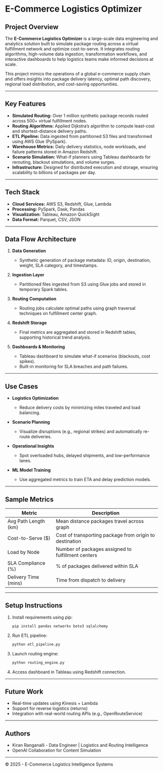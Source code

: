 
# E-Commerce Logistics Optimizer

## Project Overview

The **E-Commerce Logistics Optimizer** is a large-scale data engineering and analytics solution built to simulate package routing across a virtual fulfillment network and optimize cost-to-serve. It integrates routing algorithms, high-volume data ingestion, transformation workflows, and interactive dashboards to help logistics teams make informed decisions at scale.

This project mimics the operations of a global e-commerce supply chain and offers insights into package delivery latency, optimal path discovery, regional load distribution, and cost-saving opportunities.

---

## Key Features

- **Simulated Routing:** Over 1 million synthetic package records routed across 500+ virtual fulfillment nodes.
- **Routing Algorithms:** Applied Dijkstra’s algorithm to compute least-cost and shortest-distance delivery paths.
- **ETL Pipeline:** Data ingested from partitioned S3 files and transformed using AWS Glue (PySpark).
- **Warehouse Metrics:** Daily delivery statistics, node workloads, and failure patterns stored in Amazon Redshift.
- **Scenario Simulation:** What-if planners using Tableau dashboards for rerouting, blackout simulations, and volume surges.
- **Infrastructure:** Designed for distributed execution and storage, ensuring scalability to billions of packages per day.

---

## Tech Stack

- **Cloud Services:** AWS S3, Redshift, Glue, Lambda
- **Processing:** PySpark, Dask, Pandas
- **Visualization:** Tableau, Amazon QuickSight
- **Data Format:** Parquet, CSV, JSON

---

## Data Flow Architecture

1. **Data Generation**
   - Synthetic generation of package metadata: ID, origin, destination, weight, SLA category, and timestamps.

2. **Ingestion Layer**
   - Partitioned files ingested from S3 using Glue jobs and stored in temporary Spark tables.

3. **Routing Computation**
   - Routing jobs calculate optimal paths using graph traversal techniques on fulfillment center graph.

4. **Redshift Storage**
   - Final metrics are aggregated and stored in Redshift tables, supporting historical trend analysis.

5. **Dashboards & Monitoring**
   - Tableau dashboard to simulate what-if scenarios (blackouts, cost spikes).
   - Built-in monitoring for SLA breaches and path failures.

---

## Use Cases

- **Logistics Optimization**
  - Reduce delivery costs by minimizing miles traveled and load balancing.

- **Scenario Planning**
  - Visualize disruptions (e.g., regional strikes) and automatically re-route deliveries.

- **Operational Insights**
  - Spot overloaded hubs, delayed shipments, and low-performance lanes.

- **ML Model Training**
  - Use aggregated metrics to train ETA and delay prediction models.

---

## Sample Metrics

| Metric                  | Description                                 |
|------------------------|---------------------------------------------|
| Avg Path Length (km)   | Mean distance packages travel across graph |
| Cost-to-Serve ($)      | Cost of transporting package from origin to destination |
| Load by Node           | Number of packages assigned to fulfillment centers |
| SLA Compliance (%)     | % of packages delivered within SLA         |
| Delivery Time (mins)   | Time from dispatch to delivery              |

---

## Setup Instructions

1. Install requirements using pip:
   ```bash
   pip install pandas networkx boto3 sqlalchemy
   ```

2. Run ETL pipeline:
   ```bash
   python etl_pipeline.py
   ```

3. Launch routing engine:
   ```bash
   python routing_engine.py
   ```

4. Access dashboard in Tableau using Redshift connection.

---

## Future Work

- Real-time updates using Kinesis + Lambda
- Support for reverse logistics (returns)
- Integration with real-world routing APIs (e.g., OpenRouteService)

---

## Authors

- Kiran Ranganalli - Data Engineer | Logistics and Routing Intelligence
- OpenAI Collaboration for Content Simulation

---

© 2025 - E-Commerce Logistics Intelligence Systems
